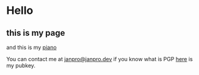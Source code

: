 # Hello

## this is my page

and this is my [piano](https://memepiano.janpro.dev/)


You can contact me at janpro@janpro.dev if you know what is PGP [here](publickey.janpro%40janpro.dev-dfd3b2c770284933f795d50be24a40972c22a12d.asc) is my pubkey.
